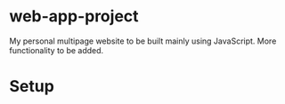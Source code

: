 # web-app-project
My personal multipage website to be built mainly using JavaScript. More functionality to be added.

# Setup
